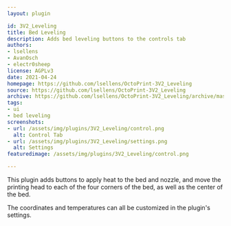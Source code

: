 ```yaml
---
layout: plugin

id: 3V2_Leveling
title: Bed Leveling
description: Adds bed leveling buttons to the controls tab
authors:
- lsellens
- AvanOsch
- electr0sheep
license: AGPLv3
date: 2021-04-24
homepage: https://github.com/lsellens/OctoPrint-3V2_Leveling
source: https://github.com/lsellens/OctoPrint-3V2_Leveling
archive: https://github.com/lsellens/OctoPrint-3V2_Leveling/archive/master.zip
tags:
- ui
- bed leveling
screenshots:
- url: /assets/img/plugins/3V2_Leveling/control.png
  alt: Control Tab
- url: /assets/img/plugins/3V2_Leveling/settings.png
  alt: Settings
featuredimage: /assets/img/plugins/3V2_Leveling/control.png

---
```


This plugin adds buttons to apply heat to the bed and nozzle, and move the
printing head to each of the four corners of the bed, as well as the center of
the bed.

The coordinates and temperatures can all be customized in the plugin's settings.
